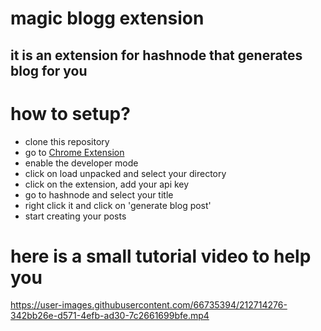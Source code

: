 # magic blogg extension
## it is an extension for hashnode that generates blog for you


# how to setup?
- clone this repository
- go to [Chrome Extension]('chrome://extensions')
- enable the developer mode
- click on load unpacked and select your directory
- click on the extension, add your api key
- go to hashnode and select your title
- right click it and click on 'generate blog post'
- start creating your posts

# here is a small tutorial video to help you

https://user-images.githubusercontent.com/66735394/212714276-342bb26e-d571-4efb-ad30-7c2661699bfe.mp4

